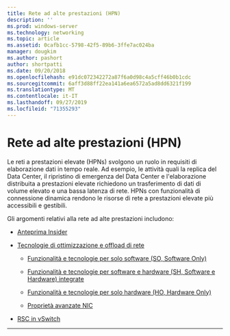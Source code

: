 ```yaml
---
title: Rete ad alte prestazioni (HPN)
description: ''
ms.prod: windows-server
ms.technology: networking
ms.topic: article
ms.assetid: 0cafb1cc-5798-42f5-89b6-3ffe7ac024ba
manager: dougkim
ms.author: pashort
author: shortpatti
ms.date: 09/20/2018
ms.openlocfilehash: e91dc072342272a87f6a0d98c4a5cff46b0b1cdc
ms.sourcegitcommit: 6aff3d88ff22ea141a6ea6572a5ad8dd6321f199
ms.translationtype: MT
ms.contentlocale: it-IT
ms.lasthandoff: 09/27/2019
ms.locfileid: "71355293"
---
```

# <a name="high-performance-networking-hpn"></a>Rete ad alte prestazioni (HPN)

Le reti a prestazioni elevate (HPNs) svolgono un ruolo in requisiti di elaborazione dati in tempo reale. Ad esempio, le attività quali la replica del Data Center, il ripristino di emergenza del Data Center e l'elaborazione distribuita a prestazioni elevate richiedono un trasferimento di dati di volume elevato e una bassa latenza di rete. HPNs con funzionalità di connessione dinamica rendono le risorse di rete a prestazioni elevate più accessibili e gestibili. 


Gli argomenti relativi alla rete ad alte prestazioni includono:

- [Anteprima Insider](hpn-insider-preview.md)

- [Tecnologie di ottimizzazione e offload di rete](network-offload-and-optimization.md)

  - [Funzionalità e tecnologie per solo software (SO, Software Only)](hpn-software-only-features.md)

  - [Funzionalità e tecnologie per software e hardware (SH, Software e Hardware) integrate](hpn-software-hardware-features.md)

  - [Funzionalità e tecnologie per solo hardware (HO, Hardware Only)](hpn-hardware-only-features.md)

  - [Proprietà avanzate NIC](hpn-nic-advanced-properties.md)

- [RSC in vSwitch](rsc-in-the-vswitch.md)

---
